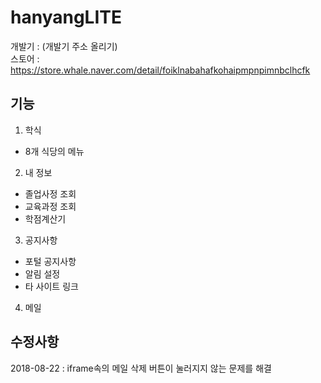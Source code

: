 # hanyangLITE
개발기 : (개발기 주소 올리기)   
스토어 : https://store.whale.naver.com/detail/foiklnabahafkohaipmpnpimnbclhcfk
  
## 기능
1. 학식  
- 8개 식당의 메뉴  
2. 내 정보  
- 졸업사정 조회
- 교육과정 조회
- 학점계산기
3. 공지사항 
- 포털 공지사항
- 알림 설정
- 타 사이트 링크
4. 메일  
  
## 수정사항
2018-08-22  : iframe속의 메일 삭제 버튼이 눌러지지 않는 문제를 해결
